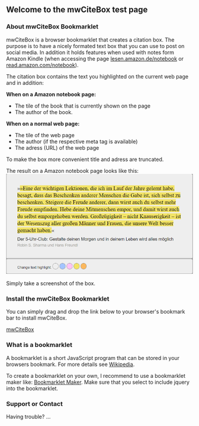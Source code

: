 ## Welcome to the mwCiteBox test page
### About mwCiteBox Bookmarklet
mwCiteBox is a browser bookmarklet that creates a citation box. The purpose is to have a nicely formated text box that you can use to post on social media. In addition it holds features when used with notes form Amazon Kindle (when accessing the page [lesen.amazon.de/notebook](https://lesen.amazon.de/notebook) or [read.amazon.com/notebook](https://read.amazon.com/notebook)).

The citation box contains the text you highlighted on the current web page and in addition:

**When on a Amazon notebook page:**

- The tile of the book that is currently shown on the page
- The author of the book.

**When on a normal web page:**
- The tile of the web page
- The author (if the respective meta tag is available)
- The adress (URL) of the web page

To make the box more convenient title and adress are truncated.

The result on a Amazon notebook page looks like this:
**![example screenshot of mwCiteBox](mwCiteBox_Example.png)**

Simply take a screenshot of the box.
### Install the mwCiteBox Bookmarklet

You can simply drag and drop the link below to your browser's bookmark bar to install mwCiteBox.

<a href="javascript:void%20function(e){var%20t=function(e){function%20t(e,t,o,i,n){var%20a=%22%22;if(e.length%3C=t)return%20e;const%20r=e.substr(0,o-1);return%20i%3E0%26%26(a=e.substr(e.length-i-1,i)),(n%3Fr.substr(0,r.lastIndexOf(%22%20%22)):r)+%22%26hellip;%22+a}function%20o(){var%20e=%22%22;return%20window.getSelection%3Fe=window.getSelection().toString():document.getSelection%3Fe=document.getSelection().toString():document.selection%3Fe=document.selection.createRange().toString():void%200}e(function(){var%20i=o(),n=window.location.href,n=n.toLocaleLowerCase(),a=%22%22,r=%22%22,d=!1;n.indexOf(%22.amazon.%22)%3E0%26n.indexOf(%22notebook%22)%3E0%26%26(a=e(%22h3.kp-notebook-metadata%22).text(),r=e(%22p.a-spacing-top-micro.kp-notebook-metadata%22).text(),d=!0),%22%22==a%26%26(a=e(%22title%22).text()),%22%22==r%26%26(r=e(%22meta[name=author]%22).attr(%22content%22)),void%200==a%26%26(a=%22%22),void%200==r%26%26(r=%22%22),a=t(a,100,80,0,!0),n=t(n,100,80,4,!1);var%20l='%3Cdiv%20id=%22mwCiteBox%22%20style=%22display:%20block;%20position:%20fixed;%20z-index:%201;%20padding-top:%20100px;left:%200;top:%200;width:%20100%25;height:%20100%25;overflow:%20auto;background-color:%20rgb(0,0,0);background-color:%20rgba(0,0,0,0.4);line-height:%20normal;%22%3E%3Cdiv%20id=%22mwCiteBoxContent%22%20style=%22margin:%20auto;padding:%2040px;border:%201px%20solid%20%23888;width:%2040%25;border-radius:5px;-moz-box-shadow:0%200%205px%20%23888;-webkit-box-shadow:0%200%205px%23888;box-shadow:0%200%205px%20%23888;background:%23eee;%22%3E%3Cdiv%20id=%22mwCiteBoxCite%22%20style=%22line-height:1.3;%20color:%20%23000;%20font-family:%20Times%20New%20Roman,%20Times,%20serif;%20font-size:20px;%22%3E»%3Cspan%20id=%22mwCiteHighlight%22%20style=%22background-color:%23f2e366;%22%3E'+i+%22%3C/span%3E«%3C/div%3E%22;%22%22!=a%26%26(l+='%3Cdiv%20id=%22mwCiteBoxTitle%22%20style=%22font-family:%20Arial,%20Helvetica,%20sans-serif;padding-top:10px;font-size:16px;%22%3E'+a+%22%3C/div%3E%22),%22%22!=r%26%26(l+='%3Cdiv%20id=%22mwCiteBoxAuthor%22%20style=%22font-family:%20Arial,%20Helvetica,%20sans-serif;padding-top:5px;color:%23a49e99;font-size:14px;%22%3E'+r+%22%3C/div%3E%22),d||(l+='%3Cdiv%20id=%22mwCiteBoxURL%22%20style=%22font-family:%20Arial,%20Helvetica,%20sans-serif;padding-top:5px;color:%23a49e99;font-size:10px;%22%3E'+n+%22%3C/div%3E%22),l+=%22%3C/div%3E%22,l+='%3Cdiv%20id=%22mwCiteBoxOptions%22%20style=%22font-family:%20Arial,%20Helvetica,%20sans-serif;line-height:%20normal;margin:%20auto;padding:%2015px%2040px;border:%201px%20solid%20%23888;width:%2040%25;border-radius:5px;-moz-box-shadow:0%200%205px%20%23888;-webkit-box-shadow:0%200%205px%23888;box-shadow:0%200%205px%20%23888;background:%23eee;%22%3E%3Cspan%20style=%22align-content:center;%22%3EChange%20text%20highlight:%20%3C/span%3E%20%3Cspan%20class=%22mwCiteHighlightBtn%22%20style=%22vertical-align:text-bottom;border-radius:16px;%20border:1px%20solid%20%23888;display:inline-block;cursor:%20pointer;%20text-decoration:%20none;%20padding:%2010px%20;%20background-color:%23eee%22%3E%20%3C/span%3E%20%3Cspan%20class=%22mwCiteHighlightBtn%22%20style=%22vertical-align:text-bottom;border-radius:16px;%20border:1px%20solid%20%23888;display:inline-block;cursor:%20pointer;%20text-decoration:%20none;%20padding:%2010px%20;%20background-color:%23A3C4FF%22%3E%20%3C/span%3E%20%3Cspan%20class=%22mwCiteHighlightBtn%22%20style=%22vertical-align:text-bottom;border-radius:16px;%20border:1px%20solid%20%23888;display:inline-block;cursor:%20pointer;%20text-decoration:%20none;%20padding:%2010px%20;%20background-color:%23FFC2F5%22%3E%20%3C/span%3E%20%3Cspan%20class=%22mwCiteHighlightBtn%22%20style=%22vertical-align:text-bottom;border-radius:16px;%20border:1px%20solid%20%23888;display:inline-block;cursor:%20pointer;%20text-decoration:%20none;%20padding:%2010px%20;%20background-color:%23f2e366%22%3E%20%3C/span%3E%20%3Cspan%20class=%22mwCiteHighlightBtn%22%20style=%22vertical-align:text-bottom;border-radius:16px;%20border:1px%20solid%20%23888;display:inline-block;cursor:%20pointer;%20text-decoration:%20none;%20padding:%2010px%20;%20background-color:%23FCB85E%22%3E%20%3C/span%3E%20%3C/div%3E',l+=%22%3C/div%3E%22,e(%22body%22).prepend(l),e(%22.mwCiteHighlightBtn%22).on(%22click%22,function(t){var%20o=(e(%22%23mwCiteHighlightBtn%22),e(this).css(%22background-color%22));e(%22%23mwCiteHighlight%22).css(%22background-color%22,o),t.stopImmediatePropagation(),t.preventDefault()}),e(%22%23mwCiteBox%22).click(function(){e(%22%23mwCiteBox%22).remove()})})},o=e%26%26e.fn%26%26parseFloat(e.fn.jquery)%3E=1.7;if(o)t(e);else{var%20i=document.createElement(%22script%22);i.src=%22//ajax.googleapis.com/ajax/libs/jquery/1/jquery.js%22,i.onload=i.onreadystatechange=function(){var%20e=this.readyState;e%26%26%22loaded%22!==e%26%26%22complete%22!==e||t(jQuery.noConflict())}}document.getElementsByTagName(%22head%22)[0].appendChild(i)}(window.jQuery);">
  mwCiteBox</a>


### What is a bookmarklet
A bookmarklet is a short JavaScript program that can be stored in your browsers bookmark. For more details see [Wikipedia](https://en.wikipedia.org/wiki/Bookmarklet).


To create a bookmarklet on your own, I recommend to use a bookmarklet maker like: [Bookmarklet Maker](https://bookmarklets.org/maker/). Make sure that you select to include jquery into the bookmarklet.


### Support or Contact

Having trouble? ...
